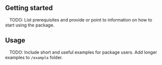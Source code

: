 <!--
This README describes the package. If you publish this package to pub.dev,
this README's contents appear on the landing page for your package.

For information about how to write a good package README, see the guide for
[writing package pages](https://dart.dev/guides/libraries/writing-package-pages).

For general information about developing packages, see the Dart guide for
[creating packages](https://dart.dev/guides/libraries/create-library-packages)
and the Flutter guide for
[developing packages and plugins](https://flutter.dev/developing-packages).
-->

## Getting started

&emsp;TODO: List prerequisites and provide or point to information on how to
start using the package.

## Usage

&emsp;TODO: Include short and useful examples for package users. Add longer examples
to `/example` folder.

```dart
```
